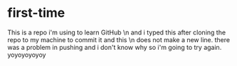 # first-time
This is a repo i'm using to learn GitHub \n
and  i typed this after cloning the repo to my machine to commit it
and this \n does not make a new line.
there was a problem in pushing and i don't know why so i'm going to try again. yoyoyoyoyoy